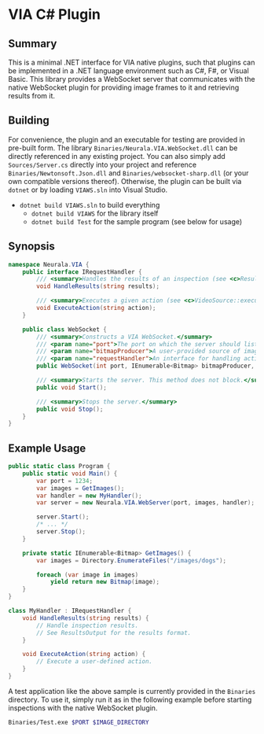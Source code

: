 # VIA C# Plugin

## Summary

This is a minimal .NET interface for VIA native plugins, such that plugins can be implemented in a .NET language environment such as C#, F#, or Visual Basic. This library provides a WebSocket server that communicates with the native WebSocket plugin for providing image frames to it and retrieving results from it.

## Building

For convenience, the plugin and an executable for testing are provided in pre-built form. The library `Binaries/Neurala.VIA.WebSocket.dll` can be directly referenced in any existing project. You can also simply add `Sources/Server.cs` directly into your project and reference `Binaries/Newtonsoft.Json.dll` and `Binaries/websocket-sharp.dll` (or your own compatible versions thereof). Otherwise, the plugin can be built via `dotnet` or by loading `VIAWS.sln` into Visual Studio.

- `dotnet build VIAWS.sln` to build everything
  - `dotnet build VIAWS` for the library itself
  - `dotnet build Test` for the sample program (see below for usage)

## Synopsis

```csharp
namespace Neurala.VIA {
    public interface IRequestHandler {
        /// <summary>Handles the results of an inspection (see <c>ResultsOutput::operator()</c>).</summary>
        void HandleResults(string results);

        /// <summary>Executes a given action (see <c>VideoSource::execute</c>).</summary>
        void ExecuteAction(string action);
    }

    public class WebSocket {
        /// <summary>Constructs a VIA WebSocket.</summary>
        /// <param name="port">The port on which the server should listen.</param>
        /// <param name="bitmapProducer">A user-provided source of image frames.</param>
        /// <param name="requestHandler">An interface for handling actions and inspection results.</param>
        public WebSocket(int port, IEnumerable<Bitmap> bitmapProducer, IRequestHandler requestHandler);

        /// <summary>Starts the server. This method does not block.</summary>
        public void Start();

        /// <summary>Stops the server.</summary>
        public void Stop();
    }
}
```

## Example Usage

```csharp
public static class Program {
    public static void Main() {
        var port = 1234;
        var images = GetImages();
        var handler = new MyHandler();
        var server = new Neurala.VIA.WebServer(port, images, handler);

        server.Start();
        /* ... */
        server.Stop();
    }

    private static IEnumerable<Bitmap> GetImages() {
        var images = Directory.EnumerateFiles("/images/dogs");

        foreach (var image in images)
            yield return new Bitmap(image);
    }
}

class MyHandler : IRequestHandler {
    void HandleResults(string results) {
        // Handle inspection results.
        // See ResultsOutput for the results format.
    }

    void ExecuteAction(string action) {
        // Execute a user-defined action.
    }
}
```

A test application like the above sample is currently provided in the `Binaries` directory. To use it, simply run it as in the following example before starting inspections with the native WebSocket plugin.

```bash
Binaries/Test.exe $PORT $IMAGE_DIRECTORY
```
